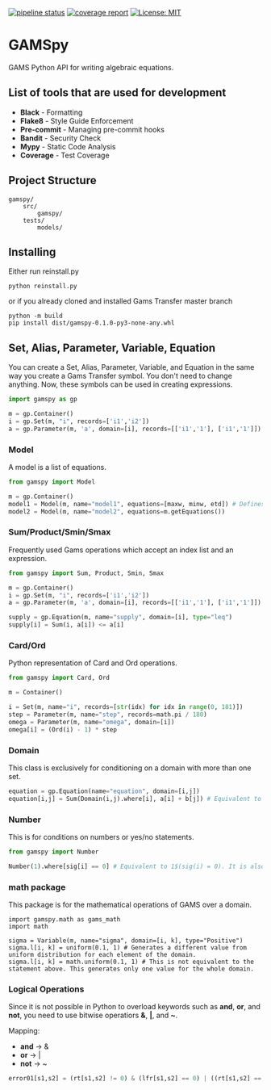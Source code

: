 [![pipeline status](https://git.gams.com/devel/gamspy/badges/master/pipeline.svg)](https://git.gams.com/devel/gamspy/-/commits/master)
[![coverage report](https://git.gams.com/devel/gamspy/badges/master/coverage.svg)](https://git.gams.com/devel/gamspy/-/commits/master)
[![License: MIT](https://img.shields.io/badge/License-MIT-yellow.svg)](https://opensource.org/licenses/MIT)

# GAMSpy

GAMS Python API for writing algebraic equations.

## List of tools that are used for development

* **Black** - Formatting
* **Flake8** - Style Guide Enforcement
* **Pre-commit** - Managing pre-commit hooks
* **Bandit** - Security Check
* **Mypy** - Static Code Analysis
* **Coverage** - Test Coverage

## Project Structure

```
gamspy/
    src/
        gamspy/
    tests/
        models/
```

## Installing

Either run reinstall.py

```
python reinstall.py
```

or if you already cloned and installed Gams Transfer master branch

```
python -m build
pip install dist/gamspy-0.1.0-py3-none-any.whl
```

## Set, Alias, Parameter, Variable, Equation

You can create a Set, Alias, Parameter, Variable, and Equation in the same way you create a Gams Transfer symbol. You don't need to change anything. Now, these symbols can be used in creating expressions.

```Python
import gamspy as gp

m = gp.Container()
i = gp.Set(m, "i", records=['i1','i2'])
a = gp.Parameter(m, 'a', domain=[i], records=[['i1','1'], ['i1','1']])
```

### Model

A model is a list of equations. 

```Python
from gamspy import Model

m = gp.Container()
model1 = Model(m, name="model1", equations=[maxw, minw, etd]) # Defines equations explicitly as a list of equations
model2 = Model(m, name="model2", equations=m.getEquations())             # This includes all defined equations
```

### Sum/Product/Smin/Smax

Frequently used Gams operations which accept an index list and an expression.

```Python
from gamspy import Sum, Product, Smin, Smax

m = gp.Container()
i = gp.Set(m, "i", records=['i1','i2'])
a = gp.Parameter(m, 'a', domain=[i], records=[['i1','1'], ['i1','1']])

supply = gp.Equation(m, name="supply", domain=[i], type="leq")
supply[i] = Sum(i, a[i]) <= a[i]
```

### Card/Ord

Python representation of Card and Ord operations.

```Python
from gamspy import Card, Ord

m = Container()

i = Set(m, name="i", records=[str(idx) for idx in range(0, 181)])
step = Parameter(m, name="step", records=math.pi / 180)
omega = Parameter(m, name="omega", domain=[i])
omega[i] = (Ord(i) - 1) * step
```

### Domain

This class is exclusively for conditioning on a domain with more than one set.

```Python
equation = gp.Equation(name="equation", domain=[i,j])
equation[i,j] = Sum(Domain(i,j).where[i], a[i] + b[j]) # Equivalent to equation(i,j) = Sum((i,j)$(i), a(i) + b(j))
```

### Number

This is for conditions on numbers or yes/no statements.

```Python
from gamspy import Number

Number(1).where[sig[i] == 0] # Equivalent to 1$(sig(i) = 0). It is also equivalent to yes$(sig(i) = 0)
```

### math package

This package is for the mathematical operations of GAMS over a domain.

```
import gamspy.math as gams_math
import math

sigma = Variable(m, name="sigma", domain=[i, k], type="Positive")
sigma.l[i, k] = uniform(0.1, 1) # Generates a different value from uniform distribution for each element of the domain.
sigma.l[i, k] = math.uniform(0.1, 1) # This is not equivalent to the statement above. This generates only one value for the whole domain.
```

### Logical Operations

Since it is not possible in Python to overload keywords such as **and**, **or**, and **not**, you need to use bitwise operatiors **&**, **|**, and **~**.

Mapping:

- **and** -> &
- **or**  -> |
- **not** -> ~

```Python
error01[s1,s2] = (rt[s1,s2] != 0) & (lfr[s1,s2] == 0) | ((rt[s1,s2] == 0) & (lfr[s1,s2] != 0))
```
